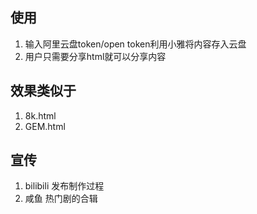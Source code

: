 ## 使用
1. 输入阿里云盘token/open token利用小雅将内容存入云盘
2. 用户只需要分享html就可以分享内容

## 效果类似于
1. 8k.html
2. GEM.html

## 宣传
1. bilibili 发布制作过程
2. 咸鱼 热门剧的合辑